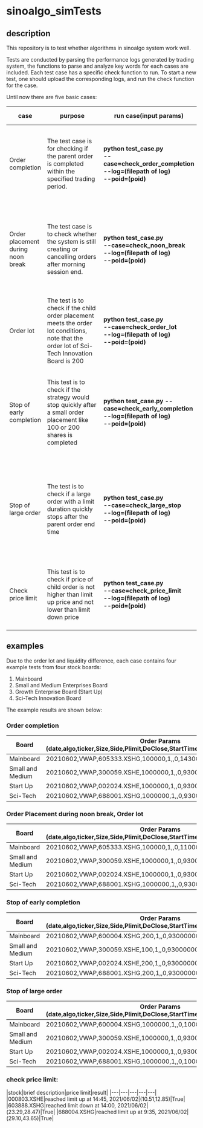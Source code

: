 # sinoalgo_simTests

## description
This repository is to test whether algorithms in sinoalgo system work well. 

Tests are conducted by parsing the performance logs generated by trading system, the functions to parse and analyze key words for each cases are included. Each test case has a specific check function to run. To start a new test, one should upload the corresponding logs, and run the check function for the case.

Until now there are five basic cases:

|case|purpose|run case(input params)|expected result|failed result|eg|
|----|----|---|---|----|----|
|Order completion|<div style="width: 100pt">The test case is for checking if the parent order is completed within the specified trading period.|**python test_case.py <br>--case=check\_order\_completion <br>--log=(filepath of log) <br>--poid=(poid)**|If the parent order is completed, returns true. Note that order lot is taken into consider.|If there are remaining shares after endtime, print filled size and return false.|10000(completed order)<br>True(normal)|
|Order placement during noon break|<div style="width: 100pt">The test case is to check whether the system is still creating or cancelling orders after morning session end.|**python test_case.py <br>--case=check\_noon\_break <br>--log=(filepath of log) <br>--poid=(poid)**|If there is no order placement during noon break, return true|If any order creating or cancelling request is made during noon break, the return false.|True(normal)|
|Order lot|<div style="width: 100pt">The test is to check if the child order placement meets the order lot conditions, note that the order lot of Sci-Tech Innovation Board is 200|**python test_case.py <br>--case=check\_order\_lot <br>--log=(filepath of log) <br>--poid=(poid)**|The child order size should be 100 shares or its integer multiples(>=200 for Sci-tech stocks), return true.|If any child order size does not meet the order lot condition, return false|True(normal)|
|Stop of early completion|<div style="width: 100pt">This test is to check if the strategy would stop quickly after a small order placement like 100 or 200 shares is completed|**python test_case.py --case=check\_early\_completion <br>--log=(filepath of log) <br>--poid=(poid)**|After a small parent order is completed, the strategy for the order should stop immediately. This case returns the interval between stop time and complete time.| The interval between stop time and complete time is large even with a strong liquidity|12(time interval)|
|Stop of large order|<div style="width: 100pt">The test is to check if a large order with a limit duration quickly stops after the parent order end time|**python test_case.py <br>--case=check\_large\_stop <br>--log=(filepath of log) <br>--poid=(poid)**|When it reach the end time of a parent order which is not completed yet, the strategy should stop immediately. This case returns the time interval between stop time and end time|The interval between stop time and end time is large even with a strong liquidity|15(time interval)|
|Check price limit|This test is to check if price of child order is not higher than limit up price and not lower than limit down price|**python test_case.py <br>--case=check\_price\_limit <br>--log=(filepath of log) <br>--poid=(poid)**|The price of every child order should not exceed the price limit, a successful test returns true|If any child order has a price exceeding the price limit, returns false|True(normal)|

## examples
Due to the order lot and liquidity difference, each case contains four example tests from four stock boards: 

1. Mainboard
2. Small and Medium Enterprises Board
3. Growth Enterprise Board (Start Up)
4. Sci-Tech Innovation Board

The example results are shown below:
### Order completion

|Board|Order Params (date,algo,ticker,Size,Side,Plimit,DoClose,StartTime,EndTime,MinRate,Param)|Result|
|---|---|---|
|Mainboard|20210602,VWAP,605333.XSHG,100000,1,,0,143000000,150000000,0,null|True|
|Small and Medium|20210602,VWAP,300059.XSHE,1000000,1,,0,93000000,112500000,0,null|999900<br>False|
|Start Up|20210602,VWAP,002024.XSHE,1000000,1,,0,93000000,112500000,0,null|True|
|Sci-Tech|20210602,VWAP,688001.XSHG,1000000,1,,0,93000000,140000000,0,null|True|

### Order Placement during noon break, Order lot

|Board|Order Params (date,algo,ticker,Size,Side,Plimit,DoClose,StartTime,EndTime,MinRate,Param)|Result|
|---|---|---|
|Mainboard|20210602,VWAP,605333.XSHG,100000,1,,0,110000000,143000000,0,null|True|
|Small and Medium|20210602,VWAP,300059.XSHE,1000000,1,,0,93000000,115000000,0,null|True|
|Start Up|20210602,VWAP,002024.XSHE,1000000,1,,0,93000000,115000000,0,null|True|
|Sci-Tech|20210602,VWAP,688001.XSHG,1000000,1,,0,93000000,140000000,0,null|True|

### Stop of early completion

|Board|Order Params (date,algo,ticker,Size,Side,Plimit,DoClose,StartTime,EndTime,MinRate,Param)|Result(sec)|
|---|---|---|
|Mainboard|20210602,VWAP,600004.XSHG,200,1,,0,93000000,150000000,0,null|5.0|
|Small and Medium|20210602,VWAP,300059.XSHE,100,1,,0,93000000,150000000,0,null|21.0|
|Start Up|20210602,VWAP,002024.XSHE,200,1,,0,93000000,113000000,0,null|9.0|
|Sci-Tech|20210602,VWAP,688001.XSHG,200,1,,0,93000000,150000000,0,null|28.0|

### Stop of large order

|Board|Order Params (date,algo,ticker,Size,Side,Plimit,DoClose,StartTime,EndTime,MinRate,Param)|Result(sec)|
|---|---|---|
|Mainboard|20210602,VWAP,600004.XSHG,1000000,1,,0,100000000,101000000,0,null|13.0|
|Small and Medium|20210602,VWAP,300059.XSHE,1000000,1,,0,93000000,112500000,0,null|12.0|
|Start Up|20210602,VWAP,002024.XSHE,1000000,1,,0,93000000,112500000,0,null|15.0|
|Sci-Tech|20210602,VWAP,688001.XSHG,1000000,1,,0,100000000,101000000,0,null|19.0|


### check price limit:

|stock|brief description|price limit|result|
|---|---|---|---|---|
|000803.XSHE|reached limit up at 14:45, 2021/06/02|(10.51,12.85)|True|
|603888.XSHG|reached limit down at 14:00, 2021/06/02|(23.29,28.47)|True|
|688004.XSHG|reached limit up at 9:35, 2021/06/02|(29.10,43.65)|True|
